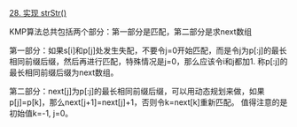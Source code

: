 [28. 实现 strStr()](https://leetcode-cn.com/problems/implement-strstr/)

KMP算法总共包括两个部分：第一部分是匹配，第二部分是求next数组

第一部分：如果s[i]和p[j]处发生失配，不要令j=0开始匹配，而是令j为p[:j]的最长相同前缀后缀，然后再进行匹配，特殊情况是j=0，那么应该令i和j都加1.
称p[:j]的最长相同前缀后缀为next数组。

第二部分：next[j]为p[:j]的最长相同前缀后缀，可以用动态规划来做，如果p[j]=p[k]，那么next[j+1]=next[j]+1，否则令k=next[k]重新匹配。
值得注意的是初始值k=-1, j=0。